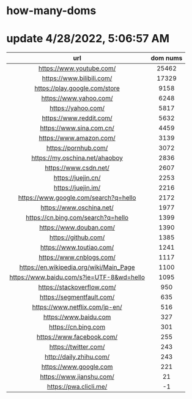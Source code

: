 # how-many-doms

# update 4/28/2022, 5:06:57 AM

url | dom nums
:-: | :-:
https://www.youtube.com/ | 25462
https://www.bilibili.com/ | 17329
https://play.google.com/store | 9158
https://www.yahoo.com/ | 6248
https://yahoo.com/ | 5817
https://www.reddit.com/ | 5632
https://www.sina.com.cn/ | 4459
https://www.amazon.com/ | 3139
https://pornhub.com/ | 3072
https://my.oschina.net/ahaoboy | 2836
https://www.csdn.net/ | 2607
https://juejin.cn/ | 2253
https://juejin.im/ | 2216
https://www.google.com/search?q=hello | 2172
https://www.oschina.net/ | 1977
https://cn.bing.com/search?q=hello | 1399
https://www.douban.com/ | 1390
https://github.com/ | 1385
https://www.toutiao.com/ | 1241
https://www.cnblogs.com/ | 1117
https://en.wikipedia.org/wiki/Main_Page | 1100
https://www.baidu.com/s?ie=UTF-8&wd=hello | 1095
https://stackoverflow.com/ | 950
https://segmentfault.com/ | 635
https://www.netflix.com/jp-en/ | 516
https://www.baidu.com | 327
https://cn.bing.com | 301
https://www.facebook.com/ | 255
https://twitter.com/ | 243
http://daily.zhihu.com/ | 243
https://www.google.com | 221
https://www.jianshu.com/ | 21
https://pwa.clicli.me/ | -1
